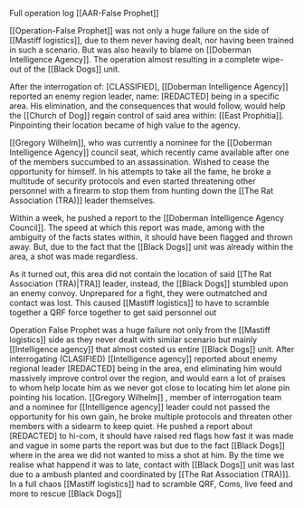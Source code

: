Full operation log [[AAR-False Prophet]]

[[Operation-False Prophet]] was not only a huge failure on the side of [[Mastiff logistics]], due to them never having dealt, nor having been trained in such a scenario. But was also heavily to blame on [[Doberman Intelligence Agency]]. The operation almost resulting in a complete wipe-out of the [[Black Dogs]] unit.

After the interrogation of: \[CLASSIFIED], [[Doberman Intelligence Agency]] reported an enemy region leader, name: \[REDACTED] being in a specific area. His elimination, and the consequences that would follow, would help the [[Church of Dog]] regain control of said area within: [[East Prophitia]]. Pinpointing their location became of high value to the agency.

[[Gregory Wilhelm]], who was currently a nominee for the [[Doberman Intelligence Agency]] council seat, which recently came available after one of the members succumbed to an assassination. Wished to cease the opportunity for himself. In his attempts to take all the fame, he broke a multitude of security protocols and even started threatening other personnel with a firearm to stop them from hunting down the [[The Rat Association (TRA)]] leader themselves.

Within a week, he pushed a report to the [[Doberman Intelligence Agency Council]]. The speed at which this report was made, among with the ambiguity of the facts states within, it should have been flagged and thrown away. But, due to the fact that the [[Black Dogs]] unit was already within the area, a shot was made regardless.

As it turned out, this area did not contain the location of said [[The Rat Association (TRA)|TRA]] leader, instead, the [[Black Dogs]] stumbled upon an enemy convoy. Unprepared for a fight, they were outmatched and contact was lost. This caused [[Mastiff logistics]] to have to scramble together a QRF force together to get said personnel out

Operation False Prophet was a huge failure not only from the [[Mastiff logistics]] side as they never dealt with similar scenario but mainly [[Intelligence agency]] that almost costed us entire [[Black Dogs]] unit.
After interrogating (CLASIFIED) [[Intelligence agency]] reported about enemy regional leader [REDACTED] being in the area, end eliminating him would massively improve control over the region, and would earn a lot of praises to whom help locate him as we never got close to locating him let alone pin pointing his location.
[[Gregory Wilhelm]] , member of interrogation team and a nominee for [[Intelligence agency]] leader could not passed the opportunity for his own gain, he broke multiple protocols and threaten other members with a sidearm to keep quiet. He pushed a report about [REDACTED] to hi-com, it should have raised red flags how fast it was made and vague in some parts the report was but due to the fact [[Black Dogs]] where in the area we did not wanted to miss a shot at him.
By the time we realise what happend it was to late, contact with [[Black Dogs]] unit was last due to a ambush planted and coordinated by [[The Rat Association (TRA)]]. In a full chaos [[Mastiff logistics]] had to scramble QRF, Coms, live feed and more to rescue [[Black Dogs]] 
 